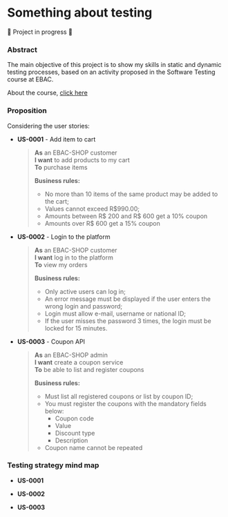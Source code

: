 # Something about testing 
:construction: Project in progress :construction:

### Abstract
The main objective of this project is to show my skills in static and dynamic testing processes, based on an activity proposed in the Software Testing course at EBAC.

About the course, [click here](https://ebaconline.com.br/qualidade-de-software)

### Proposition

Considering the user stories: 
- **US-0001** - Add item to cart <br>
  > **As** an EBAC-SHOP customer <br>
   **I want** to add products to my cart <br> 
   **To** purchase items <br>
  > 
  > **Business rules:** 
  > + No more than 10 items of the same product may be added to the cart;
  > + Values cannot exceed R$990.00;
  > + Amounts between R$ 200 and R$ 600 get a 10% coupon 
  > + Amounts over R$ 600 get a 15% coupon
 
- **US-0002** - Login to the platform <br>
  > **As** an EBAC-SHOP customer <br>
   **I want** log in to the platform <br> 
   **To** view my orders <br>
  > 
  > **Business rules:** 
  > + Only active users can log in;
  > + An error message must be displayed if the user enters the wrong login and password;
  > + Login must allow e-mail, username or national ID; 
  > + If the user misses the password 3 times, the login must be locked for 15 minutes.
   
- **US-0003** - Coupon API <br>
  > **As** an EBAC-SHOP admin <br>
   **I want** create a coupon service <br> 
   **To** be able to list and register coupons <br>
  > 
  > **Business rules:** 
  > + Must list all registered coupons or list by coupon ID;
  > + You must register the coupons with the mandatory fields below:
  >   * Coupon code
  >   * Value
  >   * Discount type
  >   * Description
  > + Coupon name cannot be repeated 

### Testing strategy mind map
- **US-0001**
  
- **US-0002**
  
- **US-0003**
  
